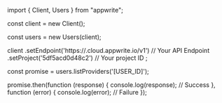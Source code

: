import { Client,  Users } from "appwrite";

const client = new Client();

const users = new Users(client);

client
    .setEndpoint('https://<REGION>.cloud.appwrite.io/v1') // Your API Endpoint
    .setProject('5df5acd0d48c2') // Your project ID
;

const promise = users.listProviders('[USER_ID]');

promise.then(function (response) {
    console.log(response); // Success
}, function (error) {
    console.log(error); // Failure
});